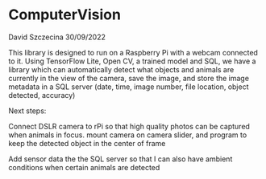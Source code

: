 # ComputerVision

David Szczecina
30/09/2022

This library is designed to run on a Raspberry Pi with a webcam connected to it. 
Using TensorFlow Lite, Open CV, a trained model and SQL, we have a library which can automatically detect what objects and animals are currently in the view of the camera, save the image, and store the image metadata in a SQL server (date, time, image number, file location, object detected, accuracy)


Next steps:

Connect DSLR camera to rPi so that high quality photos can be captured when animals in focus.
mount camera on camera slider, and program to keep the detected object in the center of frame

Add sensor data the the SQL server so that I can also have ambient conditions when certain animals are detected

